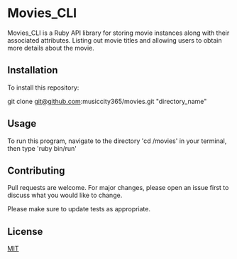 # Movies_CLI

Movies_CLI is a Ruby API library for storing movie instances along with their associated attributes. Listing out movie titles and allowing users to obtain more details about the movie.

## Installation

To install this repository:

git clone git@github.com:musiccity365/movies.git "directory_name"

## Usage

To run this program, navigate to the directory 'cd /movies' in your terminal, then type 'ruby bin/run'

## Contributing

Pull requests are welcome. For major changes, please open an issue first to discuss what you would like to change.

Please make sure to update tests as appropriate.

## License

[MIT](https://choosealicense.com/licenses/mit/)
